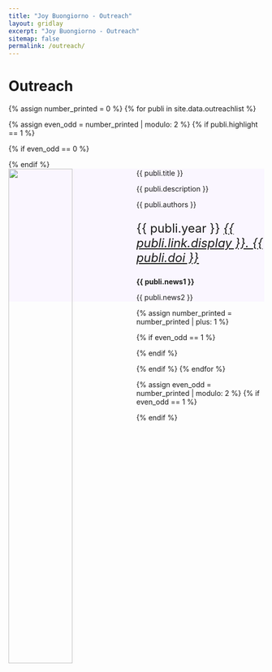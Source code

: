 ```yaml
---
title: "Joy Buongiorno - Outreach"
layout: gridlay
excerpt: "Joy Buongiorno - Outreach"
sitemap: false
permalink: /outreach/
---
```



# Outreach


{% assign number_printed = 0 %}
{% for publi in site.data.outreachlist %}

{% assign even_odd = number_printed | modulo: 2 %}
{% if publi.highlight == 1 %}

{% if even_odd == 0 %}
<div class="row">
{% endif %}

<style>
        .well {
            background-color: rgb(250, 246, 255);
        }
    </style>
    
<div class="col-sm-6 clearfix">
 <div class="well">
  <pubtit>{{ publi.title }}</pubtit>
  <img src="{{ site.url }}{{ site.baseurl }}/images/picpic/outreach/{{ publi.image }}" class="img-responsive" width="50%" style="float: left" />
  <p>{{ publi.description }}</p>
  <p>{{ publi.authors }} </p> 
  <p style="font-size:170%;">{{ publi.year }}
   <em><a href="{{ publi.link.url }}">{{ publi.link.display }}. {{ publi.doi }}</a></em></p>
  <p class="text-danger"><strong> {{ publi.news1 }}</strong></p>
  <p> {{ publi.news2 }}</p>
 </div>
</div>

{% assign number_printed = number_printed | plus: 1 %}

{% if even_odd == 1 %}
</div>
{% endif %}

{% endif %}
{% endfor %}

{% assign even_odd = number_printed | modulo: 2 %}
{% if even_odd == 1 %}
</div>
{% endif %}

<p> &nbsp; </p>
